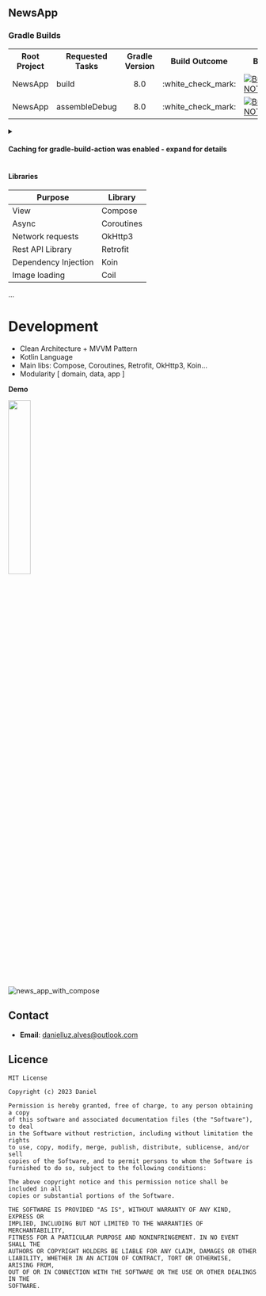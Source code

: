 ﻿## NewsApp

 <h3>Gradle Builds</h3>

<table>
    <tr>
        <th>Root Project</th>
        <th>Requested Tasks</th>
        <th>Gradle Version</th>
        <th>Build Outcome</th>
        <th>Build Scan™</th>
    </tr>
    <tr>
        <td>NewsApp</td>
        <td>build</td>
        <td align='center'>8.0</td>
        <td align='center'>:white_check_mark:</td>
        <td><a href="https://scans.gradle.com" rel="nofollow"><img src="https://img.shields.io/badge/Build%20Scan%E2%84%A2-NOT_PUBLISHED-lightgrey?logo=Gradle" alt="Build Scan NOT_PUBLISHED" /></a></td>
    </tr>
    <tr>
        <td>NewsApp</td>
        <td>assembleDebug</td>
        <td align='center'>8.0</td>
        <td align='center'>:white_check_mark:</td>
        <td><a href="https://scans.gradle.com" rel="nofollow"><img src="https://img.shields.io/badge/Build%20Scan%E2%84%A2-NOT_PUBLISHED-lightgrey?logo=Gradle" alt="Build Scan NOT_PUBLISHED" /></a></td>
    </tr>
</table>
    
<details><summary><h4>Caching for gradle-build-action was enabled - expand for details</h4></summary>
<table><tr><th><th>Count</th><th>Total Size (Mb)</th></tr><tr><td>Entries Restored</td><td>4</td><td>584</td></tr><tr><td>Entries Saved</td><td>1</td><td>0</td></tr></table>
<h5>Cache Entry Details</h5>
<pre>
Entry: Gradle User Home
    Requested Key : v6-gradle|Linux|build[37a6259cc0c1dae299a7866489dff0bd]-bbebb94be7276898dffc2893f5392fb61177d2e1
    Restored  Key : v6-gradle|Linux|build[37a6259cc0c1dae299a7866489dff0bd]-e3b3731d7b1a7f6f3c96253cf97bc4ee7d6edc4f
              Size: 86 MB (89806326 B)
              (Entry restored: partial match found)
    Saved     Key : v6-gradle|Linux|build[37a6259cc0c1dae299a7866489dff0bd]-bbebb94be7276898dffc2893f5392fb61177d2e1
              Size: 
              (Entry not saved: entry with key already exists)
---
Entry: /home/runner/.gradle/wrapper/dists/gradle-8.0-bin/ca5e32bp14vu59qr306oxotwh
    Requested Key : wrapper-zips-5427a3eba630e087fc02f9e32001d500
    Restored  Key : wrapper-zips-5427a3eba630e087fc02f9e32001d500
              Size: 118 MB (123976142 B)
              (Entry restored: exact match found)
    Saved     Key : 
              Size: 
              (Entry not saved: contents unchanged)
---
Entry: /home/runner/.gradle/caches/modules-*/files-*/*/*/*/*
    Requested Key : dependencies-bc3ec61202adc8a9c2f8a5c859e857f4
    Restored  Key : dependencies-bc3ec61202adc8a9c2f8a5c859e857f4
              Size: 278 MB (291425426 B)
              (Entry restored: exact match found)
    Saved     Key : 
              Size: 
              (Entry not saved: contents unchanged)
---
Entry: /home/runner/.gradle/caches/jars-*/*
    Requested Key : instrumented-jars-4a9cc8377ed2e13f5e1010d21d18a537
    Restored  Key : instrumented-jars-4a9cc8377ed2e13f5e1010d21d18a537
              Size: 102 MB (107241560 B)
              (Entry restored: exact match found)
    Saved     Key : 
              Size: 
              (Entry not saved: contents unchanged)

</pre>
</details>

 #### Libraries

|Purpose|Library|
|-------|-------|
|View  | Compose|
|Async|Coroutines|
|Network requests|OkHttp3
|Rest API Library| Retrofit
|Dependency Injection|Koin
|Image loading|Coil
...

# Development 

- Clean Architecture + MVVM Pattern
- Kotlin Language
- Main libs: Compose, Coroutines, Retrofit, OkHttp3, Koin...
- Modularity [ domain, data, app ]

**Demo**

<img src="https://github.com/lluzalves/NewsAppWithCompose/assets/8259531/8f86c3d0-c76c-44bb-a444-67953b0bcd9c" width="30%" height="30%">


![news_app_with_compose](https://github.com/lluzalves/NewsAppWithCompose/assets/8259531/bf832c81-3847-4d9e-ae45-aa63320d6558)



## Contact

- **Email**: danielluz.alves@outlook.com


## Licence

```
MIT License

Copyright (c) 2023 Daniel

Permission is hereby granted, free of charge, to any person obtaining a copy
of this software and associated documentation files (the "Software"), to deal
in the Software without restriction, including without limitation the rights
to use, copy, modify, merge, publish, distribute, sublicense, and/or sell
copies of the Software, and to permit persons to whom the Software is
furnished to do so, subject to the following conditions:

The above copyright notice and this permission notice shall be included in all
copies or substantial portions of the Software.

THE SOFTWARE IS PROVIDED "AS IS", WITHOUT WARRANTY OF ANY KIND, EXPRESS OR
IMPLIED, INCLUDING BUT NOT LIMITED TO THE WARRANTIES OF MERCHANTABILITY,
FITNESS FOR A PARTICULAR PURPOSE AND NONINFRINGEMENT. IN NO EVENT SHALL THE
AUTHORS OR COPYRIGHT HOLDERS BE LIABLE FOR ANY CLAIM, DAMAGES OR OTHER
LIABILITY, WHETHER IN AN ACTION OF CONTRACT, TORT OR OTHERWISE, ARISING FROM,
OUT OF OR IN CONNECTION WITH THE SOFTWARE OR THE USE OR OTHER DEALINGS IN THE
SOFTWARE.
```
